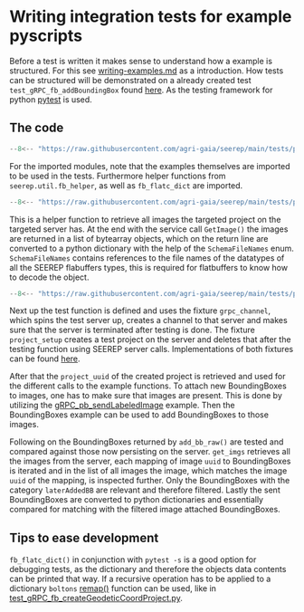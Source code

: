 # Writing integration tests for example pyscripts

Before a test is written it makes sense to understand how a example is structured.
For this see [writing-examples.md](writing-python-examples.md) as a introduction.
How tests can be structured will be demonstrated on a already created test `test_gRPC_fb_addBoundingBox`
found [here](https://github.com/agri-gaia/seerep/blob/main/tests/python/gRPC/images/test_gRPC_fb_addBoundingBox.py).
As the testing framework for python [pytest](https://github.com/pytest-dev/pytest/) is used.

## The code

```python
--8<-- "https://raw.githubusercontent.com/agri-gaia/seerep/main/tests/python/gRPC/images/test_gRPC_fb_addBoundingBox.py:6:14"
```

For the imported modules, note that the examples themselves are imported to be used in the tests.
Furthermore helper functions from `seerep.util.fb_helper`, as well as `fb_flatc_dict` are imported.

```python
--8<-- "https://raw.githubusercontent.com/agri-gaia/seerep/main/tests/python/gRPC/images/test_gRPC_fb_addBoundingBox.py:17:25"
```

This is a helper function to retrieve all images the targeted project on the targeted server has.
At the end with the service call `GetImage()` the images are returned in a list of bytearray objects,
which on the return line are converted to a python dictionary with the help of the `SchemaFileNames` enum.
`SchemaFileNames` contains references to the file names of the datatypes of all the SEEREP
flabuffers types, this is required for flatbuffers to know how to decode the object.

```python
--8<-- "https://raw.githubusercontent.com/agri-gaia/seerep/main/tests/python/gRPC/images/test_gRPC_fb_addBoundingBox.py:28:52"
```

Next up the test function is defined and uses the fixture `grpc_channel`,
which spins the test server up, creates a channel to that server and
makes sure that the server is terminated after testing is done.
The fixture `project_setup` creates a test project on the server and deletes that after the testing function using
SEEREP server calls. Implementations of both fixtures can be found [here](https://github.com/agri-gaia/seerep/blob/main/tests/conftest.py).

After that the `project_uuid` of the created project is retrieved and
used for the different calls to the example functions.
To attach new BoundingBoxes to images, one has to make sure that images are present.
This is done by utilizing the [gRPC_pb_sendLabeledImage](https://github.com/agri-gaia/seerep/blob/main/examples/python/gRPC/images/gRPC_pb_sendLabeledImage.py)
example.
Then the BoundingBoxes example can be used to add BoundingBoxes to those images.

Following on the BoundingBoxes returned by `add_bb_raw()` are tested and compared against those now
persisting on the server.
`get_imgs` retrieves all the images from the server, each mapping of image `uuid` to BoundingBoxes
is iterated and in the list of all images the image, which matches the image `uuid` of the mapping, is
inspected further.
Only the BoundingBoxes with the category `laterAddedBB` are relevant and therefore filtered.
Lastly the sent BoundingBoxes are converted to python dictionaries and essentially compared for matching
with the filtered image attached BoundingBoxes.

## Tips to ease development

`fb_flatc_dict()` in conjunction with `pytest -s` is a good option for debugging tests,
as the dictionary and therefore the objects data contents can be printed that way.
If a recursive operation has to be applied to a dictionary `boltons`
[remap()](https://boltons.readthedocs.io/en/latest/iterutils.html#boltons.iterutils.remap)
function can be used, like in
[test_gRPC_fb_createGeodeticCoordProject.py](https://github.com/agri-gaia/seerep/blob/main/tests/python/gRPC/meta/test_gRPC_fb_createGeodeticCoordProject.py).
